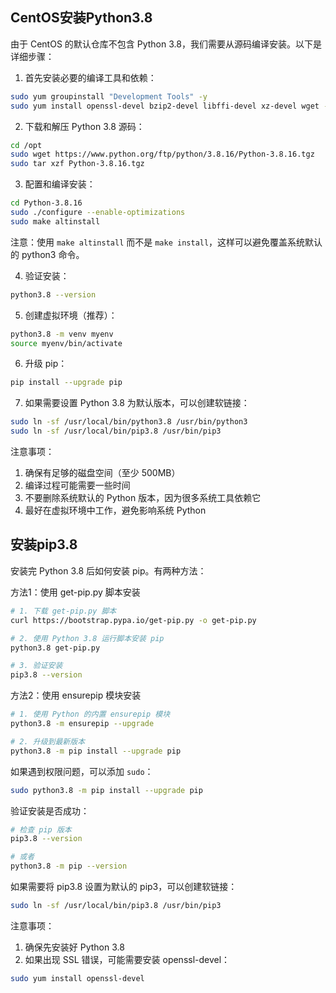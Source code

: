 ## CentOS安装Python3.8

由于 CentOS 的默认仓库不包含 Python 3.8，我们需要从源码编译安装。以下是详细步骤：

1. 首先安装必要的编译工具和依赖：
```bash
sudo yum groupinstall "Development Tools" -y
sudo yum install openssl-devel bzip2-devel libffi-devel xz-devel wget -y
```

2. 下载和解压 Python 3.8 源码：
```bash
cd /opt
sudo wget https://www.python.org/ftp/python/3.8.16/Python-3.8.16.tgz
sudo tar xzf Python-3.8.16.tgz
```

3. 配置和编译安装：
```bash
cd Python-3.8.16
sudo ./configure --enable-optimizations
sudo make altinstall
```
注意：使用 `make altinstall` 而不是 `make install`，这样可以避免覆盖系统默认的 python3 命令。

4. 验证安装：
```bash
python3.8 --version
```

5. 创建虚拟环境（推荐）：
```bash
python3.8 -m venv myenv
source myenv/bin/activate
```

6. 升级 pip：
```bash
pip install --upgrade pip
```

7. 如果需要设置 Python 3.8 为默认版本，可以创建软链接：
```bash
sudo ln -sf /usr/local/bin/python3.8 /usr/bin/python3
sudo ln -sf /usr/local/bin/pip3.8 /usr/bin/pip3
```

注意事项：
1. 确保有足够的磁盘空间（至少 500MB）
2. 编译过程可能需要一些时间
3. 不要删除系统默认的 Python 版本，因为很多系统工具依赖它
4. 最好在虚拟环境中工作，避免影响系统 Python



## 安装pip3.8

安装完 Python 3.8 后如何安装 pip。有两种方法：

方法1：使用 get-pip.py 脚本安装
```bash
# 1. 下载 get-pip.py 脚本
curl https://bootstrap.pypa.io/get-pip.py -o get-pip.py

# 2. 使用 Python 3.8 运行脚本安装 pip
python3.8 get-pip.py

# 3. 验证安装
pip3.8 --version
```

方法2：使用 ensurepip 模块安装
```bash
# 1. 使用 Python 的内置 ensurepip 模块
python3.8 -m ensurepip --upgrade

# 2. 升级到最新版本
python3.8 -m pip install --upgrade pip
```

如果遇到权限问题，可以添加 `sudo`：
```bash
sudo python3.8 -m pip install --upgrade pip
```

验证安装是否成功：
```bash
# 检查 pip 版本
pip3.8 --version

# 或者
python3.8 -m pip --version
```

如果需要将 pip3.8 设置为默认的 pip3，可以创建软链接：
```bash
sudo ln -sf /usr/local/bin/pip3.8 /usr/bin/pip3
```

注意事项：
1. 确保先安装好 Python 3.8
2. 如果出现 SSL 错误，可能需要安装 openssl-devel：
```bash
sudo yum install openssl-devel
```
